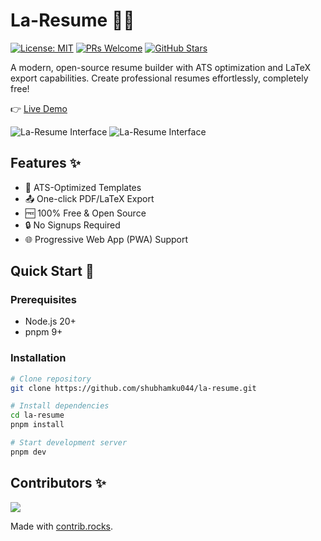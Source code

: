 # La-Resume 📄🚀

[![License: MIT](https://img.shields.io/badge/License-MIT-blue.svg)](https://opensource.org/licenses/MIT)
[![PRs Welcome](https://img.shields.io/badge/PRs-welcome-brightgreen.svg)](https://github.com/shubhamku044/la-resume/pulls)
[![GitHub Stars](https://img.shields.io/github/stars/shubhamku044/la-resume.svg)](https://github.com/shubhamku044/la-resume/stargazers)

A modern, open-source resume builder with ATS optimization and LaTeX export capabilities. Create professional resumes effortlessly, completely free!

👉 [Live Demo](https://la-resume.tech/)

![La-Resume Interface](https://la-resume.tech/og-image.png)
![La-Resume Interface](https://la-resume.tech/la-resume-mockup.png)

## Features ✨

- 🎯 ATS-Optimized Templates
- 📤 One-click PDF/LaTeX Export
- 🆓 100% Free & Open Source
- 🔒 No Signups Required
- 🌐 Progressive Web App (PWA) Support

## Quick Start 🚀

### Prerequisites

- Node.js 20+
- pnpm 9+

### Installation

```bash
# Clone repository
git clone https://github.com/shubhamku044/la-resume.git

# Install dependencies
cd la-resume
pnpm install

# Start development server
pnpm dev
```

## Contributors ✨

<a href="https://github.com/shubhamku044/la-resume/graphs/contributors">
  <img src="https://contrib.rocks/image?repo=shubhamku044/la-resume" />
</a>

Made with [contrib.rocks](https://contrib.rocks).
